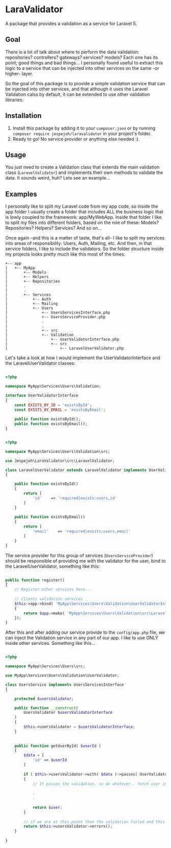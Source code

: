 # LaraValidator

A package that provides a validation as a service for Laravel 5.

## Goal

There is a lot of talk about where to perform the data validation: repositories? controllers? gateways? services? models?
Each one has its point; good things and bad things... I personally found useful to extract this logic to a service that can 
be injected into other services on the same -or higher- layer.

So the goal of this package is to provide a simple validation service that can be injected into other services, and that 
although it uses the Laravel Validation calss by default, it can be extended to use other validation libraries.

## Installation

1. Install this package by adding it to your `composer.json` or by running `composer require jespejoh/laravalidator` in your project's folder.
2. Ready to go! No service provider or anything else needed :).


## Usage

You just need to create a Validation class that extends the main validation class (`LaravelValidator`) and implements
their own methods to validate the data. It sounds weird, huh? Lets see an example...


## Examples

I personally like to split my Laravel code from my app code, so inside the app folder I usually create a folder that includes
ALL the business logic that is lowly coupled to the framework: app/MyWebApp. Inside that folder I like to split my files into 
different folders, based on the role of these: Models? Repositories? Helpers? Services? And so on...

Once again -and this is a matter of taste, that's all- I like to split my services into areas of responsibility: Users, Auth,
Mailing, etc. And then, in that service folders, I like to include the validators. So the folder structure inside my projects
looks pretty much like this most of the times:

```
+-- app
|   +-- MyApp
|       +-- Models
|       +-- Helpers
|       +-- Repositories
|       .
|       .
|       +-- Services
|           +-- Auth
|           +-- Mailing
|           +-- Users
|               +-- UsersServicesInterface.php
|               +-- UsersServiceProvider.php
|               .
|               .
|               +-- src
|               +-- Validation
|                   +-- UserValidatorInterface.php
|                   +-- src
|                       +-- LaravelUserValidator.php
```

Let's take a look at how I would implement the UserValidatorInterface and the LaravelUserValidator classes:

```php

<?php

namespace MyApp\Services\Users\Validation;

interface UserValidatorInterface
{
    const EXISTS_BY_ID = 'existsById';
    const EXISTS_BY_EMAIL = 'existsByEmail';
    
    public function existsById();
    public function existsByEmail();
}

```

```php

<?php

namespace MyApp\Services\Users\Validation\src;

use Jespejoh\LaraValidator\src\LaravelValidator;

class LaravelUserValidator extends LaravelValidator implements UserValidatorInterface
{   

    public function existsById()
    {
        return [
            'id'    => 'required|exists:users,id'
        ]
    }
    
    public function existsByEmail()
    {
        return [
            'email'    => 'required|exists:users,email'
        ]
    }
}

```

The service provider for this group of services (`UsersServiceProvider`) should be responsible of providing me with the validator for the user, bind
 to the LaravelUserValidator, something like this:
 
```php

public function register()
{
    // Register other services here...
    
    // Clients validation services
    $this->app->bind( 'MyApp\Services\Users\Validation\UserValidatorInterface', function ( $app )
    {
        return $app->make( 'MyApp\Services\Users\Validation\src\LaravelUserValidator' );
    });
}

```


After this and after adding our service provide to the `config/app.php` file, we can inject the Validation service in any 
part of our app. I like to use ONLY inside other services. Something like this...


```php

<?php

namespace MyApp\Services\Users\src;

use MyApp\Services\Users\Validation\UserValidator;

class UsersService implements UsersServicesInterface 
{

    protected $usersValidator;

    public function __construct(
        UsersValidator $usersValidatorInterface
    )
    {
        $this->usersValidator = $usersValidatorInterface;
    }
   
    
    public function getUserById( $userId )
    {
        $data = [
            'id' => $userId
        ]
        
        if ( $this->usersValidator->with( $data )->passes( UserValidatorInterface::EXISTS_BY_ID ) )
        {
            // It passes the validation, so do whatever.. fetch user in $user and return it (for example).
            
            .
            .
            
            return $user;
        }
        
        // if we are at this point then the validation failed and this will return an array with the errors.
        return $this->usersValidator->errors();
    }
    
}

```